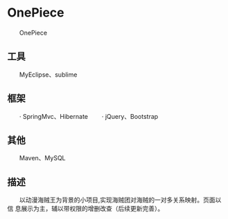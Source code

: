# OnePiece
　　OnePiece

## 工具
　　MyEclipse、sublime

## 框架
　　· SpringMvc、Hibernate
　　· jQuery、Bootstrap

## 其他
　　Maven、MySQL

## 描述
　　以动漫海贼王为背景的小项目,实现海贼团对海贼的一对多关系映射。页面以信
息展示为主，辅以带权限的增删改查（后续更新完善）。
	
